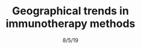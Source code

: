 ---
title: "Geographical trends in immunotherapy methods"
image: "images/writing/post-39.jpg"
link: "https://www.pharmaceutical-technology.com/comment/geographical-trends-in-immunotherapy/"
categories: ['Analyst Insight']
date: "8/5/19"
order: "13"
draft: false
---